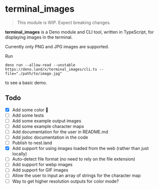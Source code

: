# terminal_images

> This module is WIP. Expect breaking changes.

**terminal_images** is a Deno module and CLI tool, written in TypeScript, for displaying images in the terminal.

Currently only PNG and JPG images are supported.

Run
```shell
deno run --allow-read --unstable https://deno.land/x/terminal_images/cli.ts --file="./path/to/image.jpg"
```
to see a basic demo.

## Todo

- [X] Add some color 🌈
- [ ] Add some tests
- [ ] Add some example output images
- [ ] Add some example character maps
- [ ] Add documentation for the user in README.md
- [ ] Add jsdoc documentation in the code
- [ ] Publish to nest.land
- [X] Add support for using images loaded from the web (rather than just locally)
- [ ] Auto-detect file format (no need to rely on the file extension)
- [ ] Add support for webp images
- [ ] Add support for GIF images
- [ ] Allow the user to input an array of strings for the character map
- [ ] Way to get higher resolution outputs for color mode?